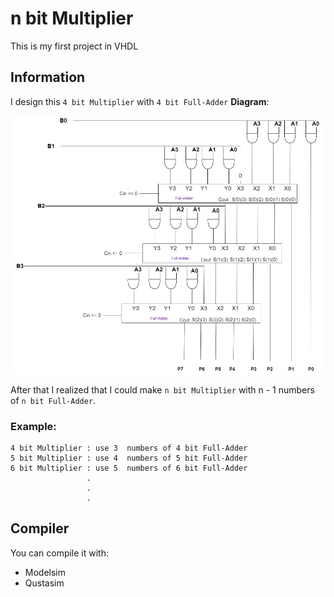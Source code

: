 # n bit Multiplier
This is my first project in VHDL
## Information
I design this `4 bit Multiplier` with `4 bit Full-Adder`
**Diagram**: 


![Diagram](./Picture/4_bit_Multiplier%20.jpg)

After that I realized that I could make `n bit Multiplier` with n - 1 numbers of `n bit Full-Adder`.

### Example: 
```text
4 bit Multiplier : use 3  numbers of 4 bit Full-Adder
5 bit Multiplier : use 4  numbers of 5 bit Full-Adder
6 bit Multiplier : use 5  numbers of 6 bit Full-Adder
                 .
                 .
                 .
```
## Compiler
You can compile it with: 
- Modelsim
- Qustasim